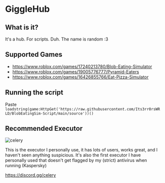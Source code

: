 # GiggleHub
## What is it?
It's a hub. For scripts. Duh. The name is random :3

## Supported Games
- https://www.roblox.com/games/17240213780/Blob-Eating-Simulator
- https://www.roblox.com/games/19005776777/Pyramid-Eaters
- https://www.roblox.com/games/16426855766/Eat-Pizza-Simulator

## Running the script
Paste `loadstring(game:HttpGet('https://raw.githubusercontent.com/Its3rr0rsWRLD/BlobEatingSim-Script/main/source'))()`

## Recommended Executor
![celery](https://github.com/user-attachments/assets/24e073c8-6ea0-43d9-a975-27166e33a5e8)

This is the executor I personally use, it has lots of users, works great, and I haven't seen anything suspicious. 
It's also the first executor I have personally used that doesn't get flagged by my (strict) antivirus when running (Kaspersky)

https://discord.gg/celery
